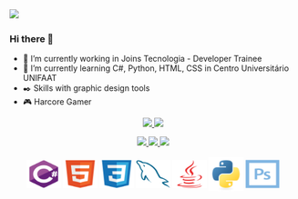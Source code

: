 <image src="https://github.com/renanmlima/renanmlima/blob/main/Welcome_renanmlima.png">

### Hi there 👋

- 🔭 I’m currently working in Joins Tecnologia - Developer Trainee
- 🌱 I’m currently learning C#, Python, HTML, CSS in Centro Universitário UNIFAAT
- ✒️ Skills with graphic design tools 
- 🎮 Harcore Gamer

 
<div style="display: incline_block" align="center">
  <a href="https://github.com/renanmlima">
  <img height="140em" src="https://github-readme-stats.vercel.app/api?username=renanmlima&show_icons=true&theme=yeblu&include_all_commits=true&count_private=true"/>
  <img height="140em" src="https://github-readme-stats.vercel.app/api/top-langs/?username=renanmlima&layout=compact&langs_count=7&theme=yeblu"/>
</div> 
  
 </p> 
 
<div style="display: inline_block" align="center">
<a href="https://www.linkedin.com/in/renan-lima-3287b317b/" target="_blank"><img src="https://img.shields.io/badge/linkedin-%230077B5.svg?&style=for-the-badge&logo=linkedin&logoColor=white" target="_blank"> </a>
<a href="https://www.instagram.com/renan_mmlima/" target="_blank"><img src="https://img.shields.io/badge/instagram-%23E4405F.svg?&style=for-the-badge&logo=instagram&logoColor=white" target="_blank"> </a>
<a href="mailto:renanmslimabrasil@hotmail.com" target="_blank"><img src="https://img.shields.io/badge/Microsoft_Outlook-0078D4?style=for-the-badge&logo=microsoft-outlook&logoColor=white" target="_blank"> </a>          
</div>
 

  <div style="display: inline_block" align = "center"><br>
  <img align="center" alt="Renan-Csharp" height="50" width="60" src="https://raw.githubusercontent.com/devicons/devicon/master/icons/csharp/csharp-original.svg"> 
  <img align="center" alt="Renan-HTML" height="50" width="60" src="https://raw.githubusercontent.com/devicons/devicon/master/icons/html5/html5-original.svg">
  <img align="center" alt="Renan-CSS" height="50" width="60" src="https://raw.githubusercontent.com/devicons/devicon/master/icons/css3/css3-original.svg">
  <img align="center" alt="Renan-SQL" height="50" width="60" src="https://raw.githubusercontent.com/devicons/devicon/master/icons/mysql/mysql-original.svg">
  <img align="center" alt="Renan-Java" height="50" width="60" src="https://raw.githubusercontent.com/devicons/devicon/master/icons/java/java-plain.svg">
  <img align="center" alt="Renan-Python" height="60" width="60" src="https://raw.githubusercontent.com/devicons/devicon/master/icons/python/python-original.svg">
 <img align="center" alt="Renan_PS" height="50" width="60" src="https://raw.githubusercontent.com/devicons/devicon/master/icons/photoshop/photoshop-line.svg" alt="photoshop" width="40" height="40"/> </a> 
 </div>
 

